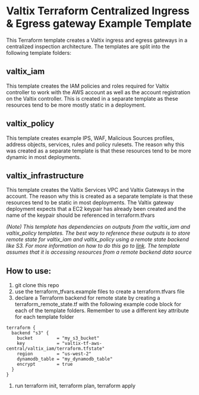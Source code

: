 # Valtix Terraform Centralized Ingress & Egress gateway Example Template
This Terraform template creates a Valtix ingress and egress gateways in a centralized inspection architecture.  The templates are split into the following template folders:

## valtix_iam
This template creates the IAM policies and roles required for Valtix controller to work with the AWS account as well as the account registration on the Valtix controller.  This is created in a separate template as these resources tend to be more mostly static in a deployment.  

## valtix_policy
This template creates example IPS, WAF, Malicious Sources profiles, address objects, services, rules and policy rulesets.  The reason why this was created as a separate template is that these resources tend to be more dynamic in most deployments.

## valtix_infrastructure
This template creates the Valtix Services VPC and Valtix Gateways in the account.  The reason why this is created as a separate template is that these resources tend to be static in most deployments. The Valtix gateway deployment expects that a EC2 keypair has already been created and the name of the keypair should be referenced in terraform.tfvars

*(Note) This template has dependencies on outputs from the valtix_iam and valtix_policy templates.  The best way to reference these outputs is to store remote state for valtix_iam and valtix_policy using a remote state backend like S3.  For more information on how to do this go to [link](https://blog.gruntwork.io/how-to-manage-terraform-state-28f5697e68fa).  The template assumes that it is accessing resources from a remote backend data source*

## How to use:
1. git clone this repo
1. use the terraform_tfvars.example files to create a terraform.tfvars file
1. declare a Terraform backend for remote state by creating a terraform_remote_state.tf with the following example code block for each of the template folders.  Remember to use a different key attribute for each template folder
```
terraform {
  backend "s3" {
    bucket         = "my_s3_bucket"
    key            = "valtix-tf-aws-central/valtix_iam/terraform.tfstate"
    region         = "us-west-2"
    dynamodb_table = "my_dynamodb_table"
    encrypt        = true
  }
}
```
1. run terraform init, terraform plan, terraform apply
